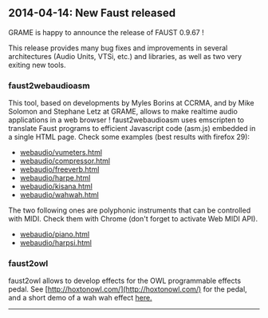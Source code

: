 ## **2014-04-14:** New Faust released

GRAME is happy to announce the release of FAUST 0.9.67 !

This release provides many bug fixes and improvements in several architectures (Audio Units, VTSi, etc.) and libraries, as well as two very exiting new tools.

### faust2webaudioasm

This tool, based on developments by Myles Borins at CCRMA, and by Mike Solomon and Stephane Letz at GRAME, allows to make realtime audio applications in a web browser ! faust2webaudioasm uses emscripten to translate Faust programs to efficient Javascript code (asm.js) embedded in a single HTML page. Check some examples (best results with firefox 29):

- [webaudio/vumeters.html](/webaudio/vumeters.html)
- [webaudio/compressor.html](/webaudio/compressor.html)
- [webaudio/freeverb.html](/webaudio/freeverb.html)
- [webaudio/harpe.html](/webaudio/harpe.html)
- [webaudio/kisana.html](/webaudio/kisana.html)
- [webaudio/wahwah.html](/webaudio/wahwah.html)
 
The two following ones are polyphonic instruments that can be controlled with MIDI. Check them with Chrome (don't forget to activate Web MIDI API).

- [webaudio/piano.html](/webaudio/piano.html)
- [webaudio/harpsi.html](/webaudio/harpsi.html)

### faust2owl

faust2owl allows to develop effects for the OWL programmable effects pedal. See [http://hoxtonowl.com/](http://hoxtonowl.com/) for the pedal, and a short demo of a wah wah effect [here.](https://plus.google.com/u/0/photos/107719207245386120799/albums/5992899364872321153/5992899369025973874)

---
